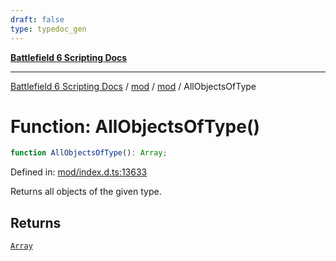 ```yaml
---
draft: false
type: typedoc_gen
---
```


[**Battlefield 6 Scripting Docs**](../../../_index.md)

***

[Battlefield 6 Scripting Docs](../../../_index.md) / [mod](../../_index.md) / [mod](../_index.md) / AllObjectsOfType

# Function: AllObjectsOfType()

```ts
function AllObjectsOfType(): Array;
```

Defined in: [mod/index.d.ts:13633](https://github.com/battlefield-portal-community/portal-docs/blob/6d87e21c5922a3efb03c634dbe98e5fe6e797672/generators/santiago/mod/index.d.ts#L13633)

Returns all objects of the given type.

## Returns

[`Array`](../Array/_index.md)
